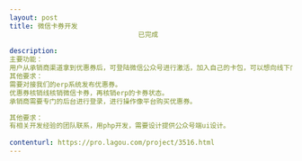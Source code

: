 ```yaml
---                
layout: post       
title: 微信卡券开发
                                已完成
           
description: 
主要功能：
用户从承销商渠道拿到优惠券后，可登陆微信公众号进行激活，加入自己的卡包，可以想向线下门店出示券的条码，门店进行核销。
其他要求：
需要对接我们的erp系统发布优惠券。
优惠券核销线核销微信卡券，再核销erp的卡券状态。
承销商需要专门的后台进行登录，进行操作像平台购买优惠券。

其他要求：
有相关开发经验的团队联系，用php开发，需要设计提供公众号端ui设计。
     
contenturl: https://pro.lagou.com/project/3516.html      
---                 
```


